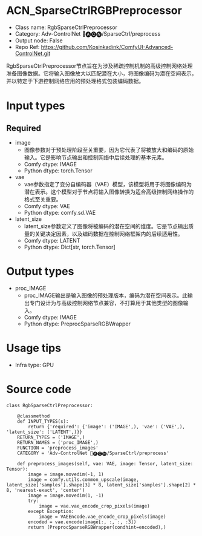 # ACN_SparseCtrlRGBPreprocessor
- Class name: RgbSparseCtrlPreprocessor
- Category: Adv-ControlNet 🛂🅐🅒🅝/SparseCtrl/preprocess
- Output node: False
- Repo Ref: https://github.com/Kosinkadink/ComfyUI-Advanced-ControlNet.git

RgbSparseCtrlPreprocessor节点旨在为涉及稀疏控制机制的高级控制网络处理准备图像数据。它将输入图像放大以匹配潜在大小，将图像编码为潜在空间表示，并以特定于下游控制网络应用的预处理格式包装编码数据。

# Input types
## Required
- image
    - 图像参数对于预处理阶段至关重要，因为它代表了将被放大和编码的原始输入。它是影响节点输出和控制网络中后续处理的基本元素。
    - Comfy dtype: IMAGE
    - Python dtype: torch.Tensor
- vae
    - vae参数指定了变分自编码器（VAE）模型，该模型将用于将图像编码为潜在表示。这个模型对于节点将输入图像转换为适合高级控制网络操作的格式至关重要。
    - Comfy dtype: VAE
    - Python dtype: comfy.sd.VAE
- latent_size
    - latent_size参数定义了图像将被编码的潜在空间的维度。它是节点输出质量的关键决定因素，以及编码数据在控制网络框架内的后续适用性。
    - Comfy dtype: LATENT
    - Python dtype: Dict[str, torch.Tensor]

# Output types
- proc_IMAGE
    - proc_IMAGE输出是输入图像的预处理版本，编码为潜在空间表示。此输出专门设计为与高级控制网络节点兼容，不打算用于其他类型的图像输入。
    - Comfy dtype: IMAGE
    - Python dtype: PreprocSparseRGBWrapper

# Usage tips
- Infra type: GPU

# Source code
```
class RgbSparseCtrlPreprocessor:

    @classmethod
    def INPUT_TYPES(s):
        return {'required': {'image': ('IMAGE',), 'vae': ('VAE',), 'latent_size': ('LATENT',)}}
    RETURN_TYPES = ('IMAGE',)
    RETURN_NAMES = ('proc_IMAGE',)
    FUNCTION = 'preprocess_images'
    CATEGORY = 'Adv-ControlNet 🛂🅐🅒🅝/SparseCtrl/preprocess'

    def preprocess_images(self, vae: VAE, image: Tensor, latent_size: Tensor):
        image = image.movedim(-1, 1)
        image = comfy.utils.common_upscale(image, latent_size['samples'].shape[3] * 8, latent_size['samples'].shape[2] * 8, 'nearest-exact', 'center')
        image = image.movedim(1, -1)
        try:
            image = vae.vae_encode_crop_pixels(image)
        except Exception:
            image = VAEEncode.vae_encode_crop_pixels(image)
        encoded = vae.encode(image[:, :, :, :3])
        return (PreprocSparseRGBWrapper(condhint=encoded),)
```